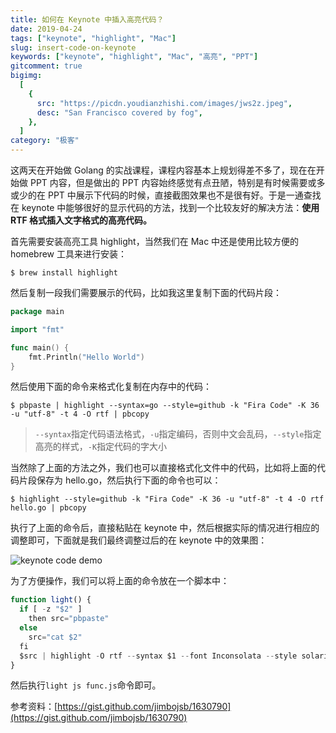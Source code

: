 ```yaml
---
title: 如何在 Keynote 中插入高亮代码？
date: 2019-04-24
tags: ["keynote", "highlight", "Mac"]
slug: insert-code-on-keynote
keywords: ["keynote", "highlight", "Mac", "高亮", "PPT"]
gitcomment: true
bigimg:
  [
    {
      src: "https://picdn.youdianzhishi.com/images/jws2z.jpeg",
      desc: "San Francisco covered by fog",
    },
  ]
category: "极客"
---
```


这两天在开始做 Golang 的实战课程，课程内容基本上规划得差不多了，现在在开始做 PPT 内容，但是做出的 PPT 内容始终感觉有点丑陋，特别是有时候需要或多或少的在 PPT 中展示下代码的时候，直接截图效果也不是很有好。于是一通查找在 keynote 中能够很好的显示代码的方法，找到一个比较友好的解决方法：**使用 RTF 格式插入文字格式的高亮代码。**

<!--more-->

首先需要安装高亮工具 highlight，当然我们在 Mac 中还是使用比较方便的 homebrew 工具来进行安装：

```shell
$ brew install highlight
```

然后复制一段我们需要展示的代码，比如我这里复制下面的代码片段：

```go
package main

import "fmt"

func main() {
	fmt.Println("Hello World")
}
```

然后使用下面的命令来格式化复制在内存中的代码：

```shell
$ pbpaste | highlight --syntax=go --style=github -k "Fira Code" -K 36 -u "utf-8" -t 4 -O rtf | pbcopy
```

> `--syntax`指定代码语法格式，`-u`指定编码，否则中文会乱码，`--style`指定高亮的样式，`-K`指定代码的字大小

当然除了上面的方法之外，我们也可以直接格式化文件中的代码，比如将上面的代码片段保存为 hello.go，然后执行下面的命令也可以：

```shell
$ highlight --style=github -k "Fira Code" -K 36 -u "utf-8" -t 4 -O rtf hello.go | pbcopy
```

执行了上面的命令后，直接粘贴在 keynote 中，然后根据实际的情况进行相应的调整即可，下面就是我们最终调整过后的在 keynote 中的效果图：

![keynote code demo](https://picdn.youdianzhishi.com/images/2f29u.jpeg)

为了方便操作，我们可以将上面的命令放在一个脚本中：

```js
function light() {
  if [ -z "$2" ]
    then src="pbpaste"
  else
    src="cat $2"
  fi
  $src | highlight -O rtf --syntax $1 --font Inconsolata --style solarized-dark --font-size 24 | pbcopy
}
```

然后执行`light js func.js`命令即可。

参考资料：[https://gist.github.com/jimbojsb/1630790](https://gist.github.com/jimbojsb/1630790)

<!--adsense-self-->
